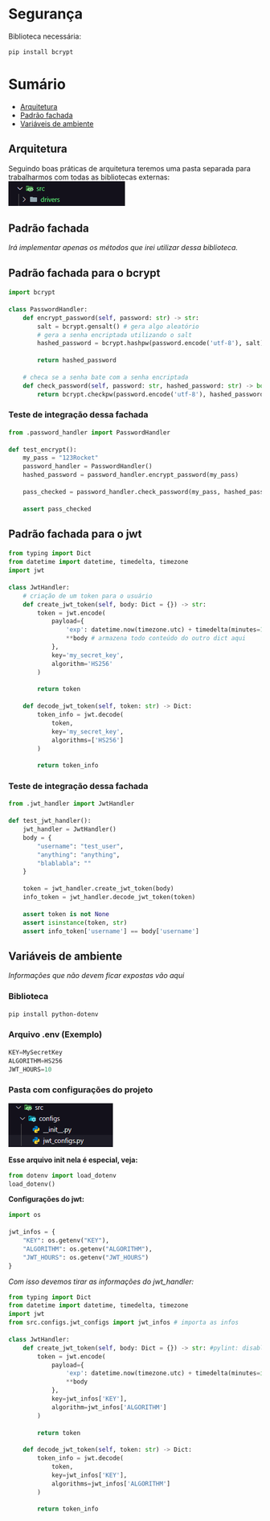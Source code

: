 # Segurança
Biblioteca necessária:
```bash
pip install bcrypt
```

# Sumário
- [Arquitetura](#Arquitetura)
- [Padrão fachada](#Padrão-fachada)
- [Variáveis de ambiente](#Variáveis-de-ambiente)

## Arquitetura
Seguindo boas práticas de arquitetura teremos uma pasta separada para trabalharmos com todas as bibliotecas externas:
![alt text]({D88DDECC-CB44-4D73-9677-82A4A4B2C787}.png)

## Padrão fachada
_Irá implementar apenas os métodos que irei utilizar dessa biblioteca._


## Padrão fachada para o bcrypt
```python
import bcrypt

class PasswordHandler:
    def encrypt_password(self, password: str) -> str:
        salt = bcrypt.gensalt() # gera algo aleatório
        # gera a senha encriptada utilizando o salt
        hashed_password = bcrypt.hashpw(password.encode('utf-8'), salt)

        return hashed_password
    
    # checa se a senha bate com a senha encriptada
    def check_password(self, password: str, hashed_password: str) -> bool:
        return bcrypt.checkpw(password.encode('utf-8'), hashed_password)
```

### Teste de integração dessa fachada
```python
from .password_handler import PasswordHandler

def test_encrypt():
    my_pass = "123Rocket"
    password_handler = PasswordHandler()
    hashed_password = password_handler.encrypt_password(my_pass)

    pass_checked = password_handler.check_password(my_pass, hashed_password)

    assert pass_checked
```

## Padrão fachada para o jwt
```python
from typing import Dict
from datetime import datetime, timedelta, timezone
import jwt

class JwtHandler:
    # criação de um token para o usuário
    def create_jwt_token(self, body: Dict = {}) -> str: 
        token = jwt.encode(
            payload={
                'exp': datetime.now(timezone.utc) + timedelta(minutes=1),
                **body # armazena todo conteúdo do outro dict aqui
            },
            key='my_secret_key',
            algorithm='HS256'
        )

        return token
    
    def decode_jwt_token(self, token: str) -> Dict:
        token_info = jwt.decode(
            token,
            key='my_secret_key',
            algorithms=['HS256']
        )

        return token_info
```

### Teste de integração dessa fachada
```python
from .jwt_handler import JwtHandler

def test_jwt_handler():
    jwt_handler = JwtHandler()
    body = {
        "username": "test_user",
        "anything": "anything",
        "blablabla": ""
    }

    token = jwt_handler.create_jwt_token(body)
    info_token = jwt_handler.decode_jwt_token(token)

    assert token is not None
    assert isinstance(token, str)
    assert info_token['username'] == body['username']
```

## Variáveis de ambiente
_Informações que não devem ficar expostas vão aqui_

### Biblioteca
```bash
pip install python-dotenv
```

### Arquivo .env (Exemplo)
```python
KEY=MySecretKey
ALGORITHM=HS256
JWT_HOURS=10
```
### Pasta com configurações do projeto
![alt text]({CF331D72-A2AA-426D-B171-D57DF95336AC}.png)

**Esse arquivo init nela é especial, veja:**
```python
from dotenv import load_dotenv
load_dotenv()
```
**Configurações do jwt:**
```python
import os

jwt_infos = {
    "KEY": os.getenv("KEY"),
    "ALGORITHM": os.getenv("ALGORITHM"),
    "JWT_HOURS": os.getenv("JWT_HOURS")
}
```
*Com isso devemos tirar as informações do jwt_handler:*
```python
from typing import Dict
from datetime import datetime, timedelta, timezone
import jwt
from src.configs.jwt_configs import jwt_infos # importa as infos

class JwtHandler:
    def create_jwt_token(self, body: Dict = {}) -> str: #pylint: disable= W0102, dangerous-default-value
        token = jwt.encode(
            payload={
                'exp': datetime.now(timezone.utc) + timedelta(minutes=int(jwt_infos['JWT_HOURS'])),
                **body
            },
            key=jwt_infos['KEY'],
            algorithm=jwt_infos['ALGORITHM']
        )

        return token
    
    def decode_jwt_token(self, token: str) -> Dict:
        token_info = jwt.decode(
            token,
            key=jwt_infos['KEY'],
            algorithms=jwt_infos['ALGORITHM']
        )

        return token_info
```

